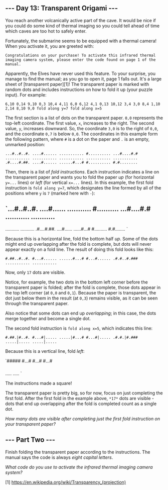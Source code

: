 ## --- Day 13: Transparent Origami ---

You reach another volcanically active part of the cave. It would be nice if you could do some kind of thermal imaging so you could tell ahead of time which caves are too hot to safely enter.

Fortunately, the submarine seems to be equipped with a thermal camera! When you activate it, you are greeted with:

`Congratulations on your purchase! To activate this infrared thermal imaging
camera system, please enter the code found on page 1 of the manual.
`

Apparently, the Elves have never used this feature. To your surprise, you manage to find the manual; as you go to open it, page 1 falls out. It's a large sheet of [transparent paper][1]! The
transparent paper is marked with random dots and includes instructions on how to fold it up (your puzzle input). For example:

`6,10
0,14
9,10
0,3
10,4
4,11
6,0
6,12
4,1
0,13
10,12
3,4
3,0
8,4
1,10
2,14
8,10
9,0
fold along y=7
fold along x=5
`

The first section is a list of dots on the transparent paper. `0,0` represents the top-left coordinate. The first value, `x`, increases to the right. The second value, `y`, increases downward. So, the
coordinate `3,0` is to the right of `0,0`, and the coordinate `0,7` is below `0,0`. The coordinates in this example form the following pattern, where `#` is a dot on the paper and `.` is an empty,
unmarked position:

`...#..#..#.
....#......
...........
#..........
...#....#.#
...........
...........
...........
...........
...........
.#....#.##.
....#......
......#...#
#..........
#.#........
`

Then, there is a list of *fold instructions*. Each instruction indicates a line on the transparent paper and wants you to fold the paper *up* (for horizontal `y=...` lines) or *left* (for vertical
`x=...` lines). In this example, the first fold instruction is `fold along y=7`, which designates the line formed by all of the positions where `y` is `7` (marked here with `-`):

`...#..#..#.
....#......
...........
#..........
...#....#.#
...........
...........
-----------
...........
...........
.#....#.##.
....#......
......#...#
#..........
#.#........
`

Because this is a horizontal line, fold the bottom half *up*. Some of the dots might end up overlapping after the fold is complete, but dots will never appear exactly on a fold line. The result of
doing this fold looks like this:

`#.##..#..#.
#...#......
......#...#
#...#......
.#.#..#.###
...........
...........
`

Now, only `17` dots are visible.

Notice, for example, the two dots in the bottom left corner before the transparent paper is folded; after the fold is complete, those dots appear in the top left corner (at `0,0` and `0,1`). Because
the paper is transparent, the dot just below them in the result (at `0,3`) remains visible, as it can be seen through the transparent paper.

Also notice that some dots can end up *overlapping*; in this case, the dots merge together and become a single dot.

The second fold instruction is `fold along x=5`, which indicates this line:

`#.##.|#..#.
#...#|.....
.....|#...#
#...#|.....
.#.#.|#.###
.....|.....
.....|.....
`

Because this is a vertical line, fold *left*:

`#####
#...#
#...#
#...#
#####
.....
.....
`

The instructions made a square!

The transparent paper is pretty big, so for now, focus on just completing the first fold. After the first fold in the example above, `*17*` dots are visible - dots that end up overlapping after the
fold is completed count as a single dot.

*How many dots are visible after completing just the first fold instruction on your transparent paper?*

## --- Part Two ---

Finish folding the transparent paper according to the instructions. The manual says the code is always *eight capital letters*.

*What code do you use to activate the infrared thermal imaging camera system?*

[1] https://en.wikipedia.org/wiki/Transparency_(projection)

